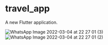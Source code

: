 # travel_app

A new Flutter application.


![WhatsApp Image 2022-03-04 at 22 27 01 (3)](https://user-images.githubusercontent.com/58391492/156932252-00c5e724-3fe9-4fcb-a50c-1675641e02b2.jpeg)
![WhatsApp Image 2022-03-04 at 22 27 01 (2)](https://user-images.githubusercontent.com/58391492/156932256-ac42f1dc-d208-41ed-bfd2-6f584d65394b.jpeg)
